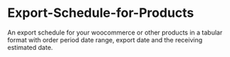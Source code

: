 # Export-Schedule-for-Products
An export schedule for your woocommerce or other products in a tabular format with order period date range, export date and the receiving estimated date.
